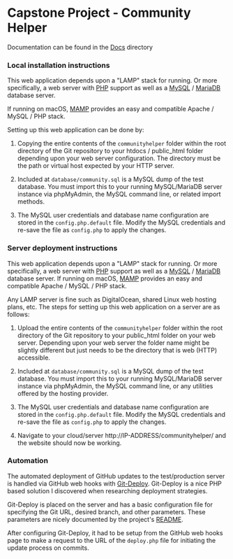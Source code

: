 # Capstone Project - Community Helper

Documentation can be found in the [Docs](docs) directory

### Local installation instructions

This web application depends upon a "LAMP" stack for running. Or more specifically, a
 web server with [PHP](https://php.net/) support as well as a [MySQL](https://mysql.com/) / [MariaDB](https://mariadb.org/) database server.

 If running on macOS, [MAMP](https://www.mamp.info/en/) provides an easy and compatible Apache / MySQL / PHP stack.

 Setting up this web application can be done by:

 1. Copying the entire contents of the `communityhelper` folder within the root directory of the Git repository to your htdocs / public_html folder depending upon your web server configuration. The directory must be the path or virtual host expected by your HTTP server.

 2. Included at `database/community.sql` is a MySQL dump of the test database. You must import this to your running MySQL/MariaDB server instance via phpMyAdmin, the MySQL command line, or related
 import methods.

 3. The MySQL user credentials and database name configuration are stored in the `config.php.default` file. Modify the MySQL credentials and re-save the file as `config.php` to apply the changes.

### Server deployment instructions

 This web application depends upon a "LAMP" stack for running. Or more specifically, a
  web server with [PHP](https://php.net/) support as well as a [MySQL](https://mysql.com/) / [MariaDB](https://mariadb.org/) database server.  If running on macOS, [MAMP](https://www.mamp.info/en/) provides an easy and compatible Apache / MySQL / PHP stack.

Any LAMP server is fine such as DigitalOcean, shared Linux web hosting plans, etc. The steps for setting up this web application on a server are as follows:

  1. Upload the entire contents of the `communityhelper` folder within the root directory of the Git repository to your public_html folder on your web server. Depending upon your web server the folder name might be slightly different but just needs to be the directory that is web (HTTP) accessible.

  2. Included at `database/community.sql` is a MySQL dump of the test database. You must import this to your running MySQL/MariaDB server instance via phpMyAdmin, the MySQL command line, or any utilities offered by the hosting provider.

  3. The MySQL user credentials and database name configuration are stored in the `config.php.default` file. Modify the MySQL credentials and re-save the file as `config.php` to apply the changes.

  4. Navigate to your cloud/server http://IP-ADDRESS/communityhelper/ and the website should now be working.

### Automation ###

The automated deployment of GitHub updates to the test/production server is handled via GitHub web hooks with [Git-Deploy](https://github.com/vicenteguerra/git-deploy). Git-Deploy is a nice PHP based solution I discovered when researching deployment strategies.

Git-Deploy is placed on the server and has a basic configuration file for specifying the Git URL, desired branch, and other parameters. These parameters are nicely documented by the project's [README](https://github.com/vicenteguerra/git-deploy/blob/master/README.md).

After configuring Git-Deploy, it had to be setup from the GitHub web hooks page to make a request to the URL of the `deploy.php` file for initiating the update process on commits.
